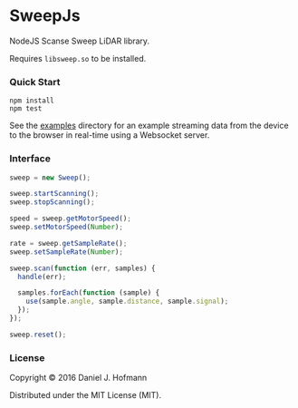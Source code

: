 # SweepJs

NodeJS Scanse Sweep LiDAR library.

Requires `libsweep.so` to be installed.

### Quick Start

    npm install
    npm test

See the [examples](examples) directory for an example streaming data from the device to the browser in real-time using a Websocket server.

### Interface

```javascript
sweep = new Sweep();

sweep.startScanning();
sweep.stopScanning();

speed = sweep.getMotorSpeed();
sweep.setMotorSpeed(Number);

rate = sweep.getSampleRate();
sweep.setSampleRate(Number);

sweep.scan(function (err, samples) {
  handle(err);

  samples.forEach(function (sample) {
    use(sample.angle, sample.distance, sample.signal);
  });
});

sweep.reset();
```

### License

Copyright © 2016 Daniel J. Hofmann

Distributed under the MIT License (MIT).
